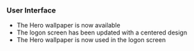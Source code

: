 ### User Interface
- The Hero wallpaper is now available
- The logon screen has been updated with a centered design
- The Hero wallpaper is now used in the logon screen